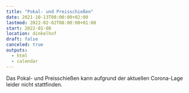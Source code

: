 ```yaml
---
title: "Pokal- und Preisschießen"
date: 2021-10-13T08:00:00+02:00
lastmod: 2022-02-02T08:00:00+01:00
start: 2022-01-08
location: dinkelhof
draft: false
canceled: true
outputs:
  - html
  - calendar
---
```


Das Pokal- und Preisschießen kann aufgrund der aktuellen Corona-Lage leider nicht stattfinden.
